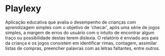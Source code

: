 # Playlexy
Aplicação educativa que avalia o desempenho de crianças com aprendizagem simples com o objetivo de 'checar', após uma série de jogos simples, a margem de erros do usuário com o intuito de encontrar algum traço ou possibilidade destas terem dislexia. O relatório é enviado aos pais da criança e os jogos consistem em identificar rimas, contagem, assimilar listas de compras, preencher palavras com as letras faltantes, entre outros.

